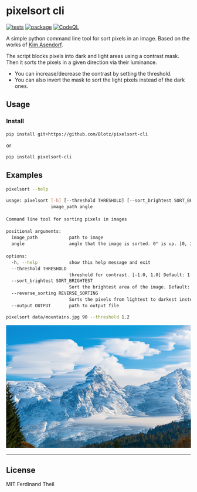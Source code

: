 # pixelsort cli

[![tests](https://github.com/Blotz/pixelsort-cli/actions/workflows/python-package.yml/badge.svg)](https://github.com/Blotz/pixelsort-cli/actions/workflows/python-package.yml)
[![package](https://github.com/Blotz/pixelsort-cli/actions/workflows/python-publish.yml/badge.svg)](https://github.com/Blotz/pixelsort-cli/actions/workflows/python-publish.yml)
[![CodeQL](https://github.com/Blotz/pixelsort-cli/actions/workflows/codeql.yml/badge.svg)](https://github.com/Blotz/pixelsort-cli/actions/workflows/codeql.yml)

A simple python command line tool for sort pixels in an image.
Based on the works of [Kim Asendorf](https://github.com/kimasendorf/ASDFPixelSort).

The script blocks pixels into dark and light areas using a contrast mask.
Then it sorts the pixels in a given direction via their luminance.

- You can increase/decrease the contrast by setting the threshold.
- You can also invert the mask to sort the light pixels instead of the dark ones.

## Usage

### Install

```bash
pip install git+https://github.com/Blotz/pixelsort-cli
```

or

```bash
pip install pixelsort-cli
```

## Examples

```bash
pixelsort --help
```

```bash
usage: pixelsort [-h] [--threshold THRESHOLD] [--sort_brightest SORT_BRIGHTEST] [--reverse_sorting REVERSE_SORTING] [--output OUTPUT]
                 image_path angle

Command line tool for sorting pixels in images

positional arguments:
  image_path            path to image
  angle                 angle that the image is sorted. 0° is up. [0, 360]

options:
  -h, --help            show this help message and exit
  --threshold THRESHOLD
                        threshold for contrast. [-1.0, 1.0] Default: 1.0
  --sort_brightest SORT_BRIGHTEST
                        Sort the brightest area of the image. Default: True
  --reverse_sorting REVERSE_SORTING
                        Sorts the pixels from lightest to darkest instead of darkest to lightest. Default: False
  --output OUTPUT       path to output file
```

```bash
pixelsort data/mountains.jpg 90 --threshold 1.2
```

![example 1](https://raw.githubusercontent.com/Blotz/pixelsort-cli/main/data/example1.png)

---

## License

MIT Ferdinand Theil
